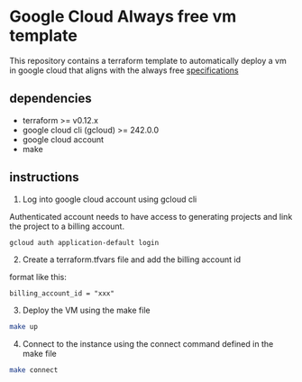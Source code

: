 # Google Cloud Always free vm template

This repository contains a terraform template to automatically deploy a vm in google cloud that aligns with the always free [specifications](https://cloud.google.com/free/docs/gcp-free-tier#always-free)

## dependencies

- terraform >= v0.12.x
- google cloud cli (gcloud) >= 242.0.0
- google cloud account
- make

## instructions

1. Log into google cloud account using gcloud cli

Authenticated account needs to have access to generating projects and link the project to a billing account.

```sh
gcloud auth application-default login
```

2. Create a terraform.tfvars file and add the billing account id

format like this:
```
billing_account_id = "xxx"
```

3. Deploy the VM using the make file

```sh
make up
```

4. Connect to the instance using the connect command defined in the make file

```sh
make connect
```